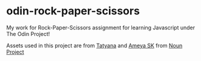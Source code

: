 # odin-rock-paper-scissors

My work for Rock-Paper-Scissors assignment for learning Javascript under The Odin Project!


Assets used in this project are from [Tatyana](https://thenounproject.com/creator/tanyasolo1986/) and [Ameya SK](https://thenounproject.com/creator/ameyask/) from [Noun Project](https://thenounproject.com/)


